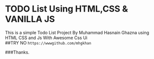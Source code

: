 # TODO List Using HTML,CSS & VANILLA JS 

This is a simple Todo List Project By Muhammad Hasnain Ghazna using HTML CSS and Js With Awesome Css Ui  
##TRY NO
`https://wwwgithub.com/mhgkhan`

###Thanks.
